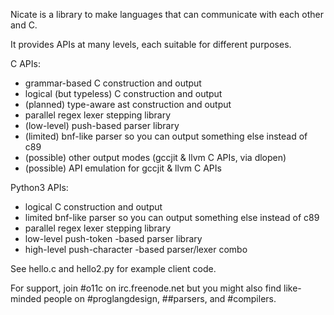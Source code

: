 Nicate is a library to make languages that can communicate with each other and C.

It provides APIs at many levels, each suitable for different purposes.

C APIs:

  - grammar-based C construction and output
  - logical (but typeless) C construction and output
  - (planned) type-aware ast construction and output
  - parallel regex lexer stepping library
  - (low-level) push-based parser library
  - (limited) bnf-like parser so you can output something else instead of c89
  - (possible) other output modes (gccjit & llvm C APIs, via dlopen)
  - (possible) API emulation for gccjit & llvm C APIs

Python3 APIs:
  - logical C construction and output
  - limited bnf-like parser so you can output something else instead of c89
  - parallel regex lexer stepping library
  - low-level push-token -based parser library
  - high-level push-character -based parser/lexer combo

See hello.c and hello2.py for example client code.

For support, join #o11c on irc.freenode.net
but you might also find like-minded people on #proglangdesign, ##parsers,
and #compilers.
